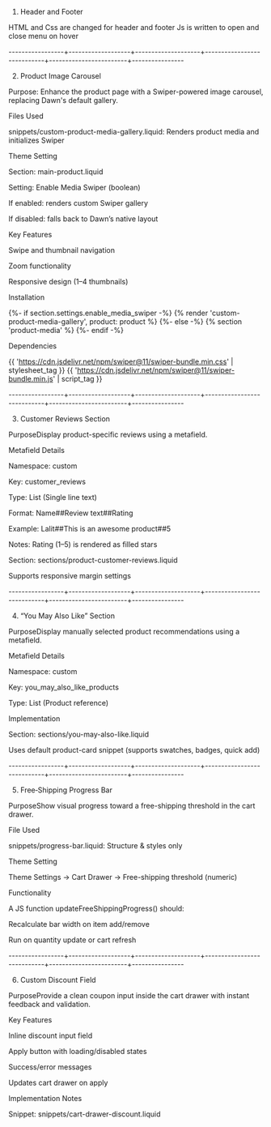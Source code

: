 1. Header and Footer

HTML and Css are changed for header and footer
Js is written to open and close menu on hover

-----------------+-------------------+--------------------+----------------------------+------------------------+----------------

2. Product Image Carousel

Purpose: Enhance the product page with a Swiper-powered image carousel, replacing Dawn's default gallery.

Files Used

snippets/custom-product-media-gallery.liquid: Renders product media and initializes Swiper

Theme Setting

Section: main-product.liquid

Setting: Enable Media Swiper (boolean)

If enabled: renders custom Swiper gallery

If disabled: falls back to Dawn’s native layout

Key Features

Swipe and thumbnail navigation

Zoom functionality

Responsive design (1–4 thumbnails)

Installation

{%- if section.settings.enable_media_swiper -%}
  {% render 'custom-product-media-gallery', product: product %}
{%- else -%}
  {% section 'product-media' %}
{%- endif -%}

Dependencies

{{ 'https://cdn.jsdelivr.net/npm/swiper@11/swiper-bundle.min.css' | stylesheet_tag }}
{{ 'https://cdn.jsdelivr.net/npm/swiper@11/swiper-bundle.min.js' | script_tag }}

-----------------+-------------------+--------------------+----------------------------+------------------------+----------------

3. Customer Reviews Section

PurposeDisplay product-specific reviews using a metafield.

Metafield Details

Namespace: custom

Key: customer_reviews

Type: List (Single line text)

Format: Name##Review text##Rating

Example: Lalit##This is an awesome product##5

Notes: Rating (1–5) is rendered as filled stars

Section: sections/product-customer-reviews.liquid

Supports responsive margin settings

-----------------+-------------------+--------------------+----------------------------+------------------------+----------------

4. “You May Also Like” Section

PurposeDisplay manually selected product recommendations using a metafield.

Metafield Details

Namespace: custom

Key: you_may_also_like_products

Type: List (Product reference)

Implementation

Section: sections/you-may-also-like.liquid

Uses default product-card snippet (supports swatches, badges, quick add)

-----------------+-------------------+--------------------+----------------------------+------------------------+----------------

5. Free‑Shipping Progress Bar

PurposeShow visual progress toward a free-shipping threshold in the cart drawer.

File Used

snippets/progress-bar.liquid: Structure & styles only

Theme Setting

Theme Settings → Cart Drawer → Free-shipping threshold (numeric)

Functionality

A JS function updateFreeShippingProgress() should:

Recalculate bar width on item add/remove

Run on quantity update or cart refresh

-----------------+-------------------+--------------------+----------------------------+------------------------+----------------

6. Custom Discount Field

PurposeProvide a clean coupon input inside the cart drawer with instant feedback and validation.

Key Features

Inline discount input field

Apply button with loading/disabled states

Success/error messages

Updates cart drawer on apply

Implementation Notes

Snippet: snippets/cart-drawer-discount.liquid


